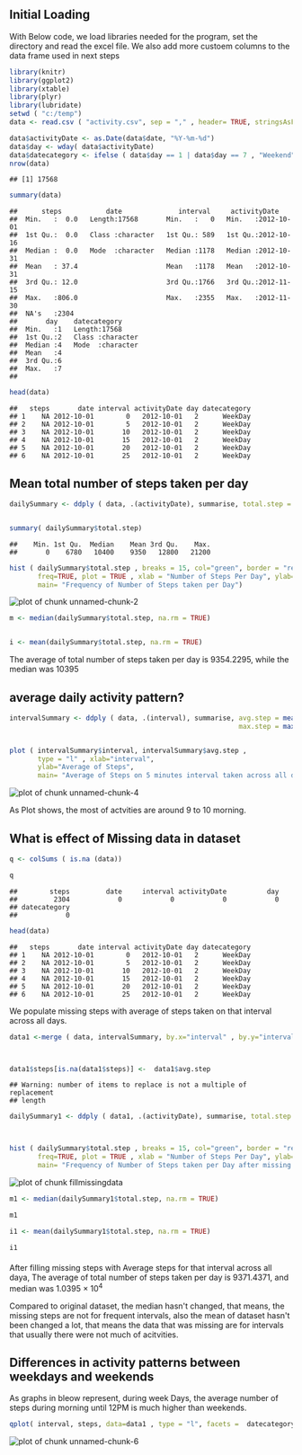 

## Initial Loading 

With Below code, we load libraries needed for the program, set the directory and read the excel file. We also add more custoem columns to the data frame used in next steps 


```r
library(knitr)
library(ggplot2)
library(xtable)
library(plyr)
library(lubridate)
setwd ( "c:/temp")
data <- read.csv ( "activity.csv", sep = "," , header= TRUE, stringsAsFactors = FALSE, na.strings = "NA")

data$activityDate <- as.Date(data$date, "%Y-%m-%d")
data$day <- wday( data$activityDate)
data$datecategory <- ifelse ( data$day == 1 | data$day == 7 , "Weekend", "WeekDay")
nrow(data)
```

```
## [1] 17568
```

```r
summary(data)
```

```
##      steps           date              interval     activityDate       
##  Min.   :  0.0   Length:17568       Min.   :   0   Min.   :2012-10-01  
##  1st Qu.:  0.0   Class :character   1st Qu.: 589   1st Qu.:2012-10-16  
##  Median :  0.0   Mode  :character   Median :1178   Median :2012-10-31  
##  Mean   : 37.4                      Mean   :1178   Mean   :2012-10-31  
##  3rd Qu.: 12.0                      3rd Qu.:1766   3rd Qu.:2012-11-15  
##  Max.   :806.0                      Max.   :2355   Max.   :2012-11-30  
##  NA's   :2304                                                          
##       day    datecategory      
##  Min.   :1   Length:17568      
##  1st Qu.:2   Class :character  
##  Median :4   Mode  :character  
##  Mean   :4                     
##  3rd Qu.:6                     
##  Max.   :7                     
## 
```

```r
head(data)
```

```
##   steps       date interval activityDate day datecategory
## 1    NA 2012-10-01        0   2012-10-01   2      WeekDay
## 2    NA 2012-10-01        5   2012-10-01   2      WeekDay
## 3    NA 2012-10-01       10   2012-10-01   2      WeekDay
## 4    NA 2012-10-01       15   2012-10-01   2      WeekDay
## 5    NA 2012-10-01       20   2012-10-01   2      WeekDay
## 6    NA 2012-10-01       25   2012-10-01   2      WeekDay
```

## Mean total number of steps taken per day


```r
dailySummary <- ddply ( data, .(activityDate), summarise, total.step = sum(steps, na.rm=TRUE) )


summary( dailySummary$total.step)
```

```
##    Min. 1st Qu.  Median    Mean 3rd Qu.    Max. 
##       0    6780   10400    9350   12800   21200
```

```r
hist ( dailySummary$total.step , breaks = 15, col="green", border = "red", 
       freq=TRUE, plot = TRUE , xlab = "Number of Steps Per Day", ylab= "Frequency" , 
       main= "Frequency of Number of Steps taken per Day")
```

![plot of chunk unnamed-chunk-2](figure/unnamed-chunk-2.png) 


```r
m <- median(dailySummary$total.step, na.rm = TRUE)


i <- mean(dailySummary$total.step, na.rm = TRUE)
```

The average of total number of steps taken per day is 9354.2295, while the median was 10395

## average daily activity pattern?


```r
intervalSummary <- ddply ( data, .(interval), summarise, avg.step = mean(steps, na.rm=TRUE) , 
                                                         max.step = max(steps, na.rm= TRUE))


plot ( intervalSummary$interval, intervalSummary$avg.step , 
       type = "l" , xlab="interval", 
       ylab="Average of Steps", 
       main= "Average of Steps on 5 minutes interval taken across all days ")
```

![plot of chunk unnamed-chunk-4](figure/unnamed-chunk-4.png) 

As Plot shows, the most of actvities are around 9 to 10 morning. 

## What is effect of Missing data in dataset


```r
q <- colSums ( is.na (data))

q
```

```
##        steps         date     interval activityDate          day 
##         2304            0            0            0            0 
## datecategory 
##            0
```

```r
head(data)
```

```
##   steps       date interval activityDate day datecategory
## 1    NA 2012-10-01        0   2012-10-01   2      WeekDay
## 2    NA 2012-10-01        5   2012-10-01   2      WeekDay
## 3    NA 2012-10-01       10   2012-10-01   2      WeekDay
## 4    NA 2012-10-01       15   2012-10-01   2      WeekDay
## 5    NA 2012-10-01       20   2012-10-01   2      WeekDay
## 6    NA 2012-10-01       25   2012-10-01   2      WeekDay
```

We populate missing steps with average of steps taken on that interval across all days. 


```r
data1 <-merge ( data, intervalSummary, by.x="interval" , by.y="interval" )



data1$steps[is.na(data1$steps)] <-  data1$avg.step
```

```
## Warning: number of items to replace is not a multiple of replacement
## length
```

```r
dailySummary1 <- ddply ( data1, .(activityDate), summarise, total.step = sum(steps, na.rm=TRUE) )



hist ( dailySummary$total.step , breaks = 15, col="green", border = "red", 
       freq=TRUE, plot = TRUE , xlab = "Number of Steps Per Day", ylab= "Frequency" , 
       main= "Frequency of Number of Steps taken per Day after missing steps are filled with Avergae steps taken on that interval across all days")
```

![plot of chunk fillmissingdata](figure/fillmissingdata.png) 



```r
m1 <- median(dailySummary1$total.step, na.rm = TRUE)

m1

i1 <- mean(dailySummary1$total.step, na.rm = TRUE)

i1
```

####
After filling missing steps with Average steps for that interval across all daya, The average of total number of steps taken per day is 9371.4371,
and median was 1.0395 &times; 10<sup>4</sup>

Compared to original dataset, the median hasn't changed, that means, the missing steps are not for frequent intervals, also the mean of dataset hasn't been changed a lot, that means the data that was missing are for intervals that usually there were not much of acitvities.



## Differences in activity patterns between weekdays and weekends
As graphs in bleow represent, during week Days, the average number of steps during morning until 12PM is much higher than weekends.



```r
qplot( interval, steps, data=data1 , type = "l", facets =  datecategory~., geom= "line")
```

![plot of chunk unnamed-chunk-6](figure/unnamed-chunk-6.png) 

